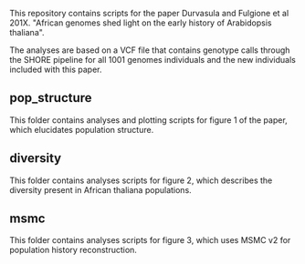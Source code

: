 This repository contains scripts for the paper Durvasula and Fulgione et al 201X. "African genomes shed light on the early history of Arabidopsis thaliana".

The analyses are based on a VCF file that contains genotype calls through the SHORE pipeline for all 1001 genomes individuals and the new individuals included with this paper.

## pop_structure
This folder contains analyses and plotting scripts for figure 1 of the paper, which elucidates population structure.

## diversity
This folder contains analyses scripts for figure 2, which describes the diversity present in African thaliana populations.

## msmc
This folder contains analyses scripts for figure 3, which uses MSMC v2 for population history reconstruction.
